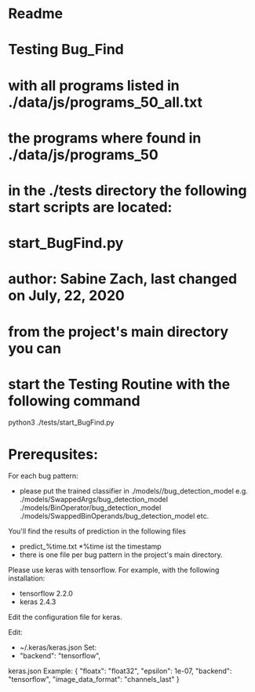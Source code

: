 # Readme 
# Testing Bug_Find
# with all programs listed in ./data/js/programs_50_all.txt
# the programs where found in ./data/js/programs_50
# 
# in the ./tests directory the following start scripts are located:
#
# start_BugFind.py
# 
#
# author: Sabine Zach, last changed on July, 22, 2020

# from the project's main directory you can
# start the Testing Routine with the following command

python3 ./tests/start_BugFind.py

# Prerequsites:

For each bug pattern:

 * please put the trained classifier in
   ./models/<bugpattern>/bug_detection_model
   e.g.
   ./models/SwappedArgs/bug_detection_model
   ./models/BinOperator/bug_detection_model
   ./models/SwappedBinOperands/bug_detection_model
   etc.

You'll find the results of prediction in the following files
  * predict_%time.txt    *%time ist the timestamp
  * there is one file per bug pattern
in the project's main directory.

Please use keras with tensorflow. For example, with the following installation:
  * tensorflow 2.2.0 
  * keras 2.4.3 

Edit the configuration file for keras.

Edit:
  * ~/.keras/keras.json
Set:
  * "backend": "tensorflow",

keras.json Example:
  {
      "floatx": "float32",
      "epsilon": 1e-07,
      "backend": "tensorflow",
      "image_data_format": "channels_last"
  }
